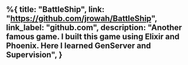 %{
  title: "BattleShip",
  link: "https://github.com/jrowah/BattleShip",
  link_label: "github.com",
  description:
          "Another famous game. I built this game using Elixir and Phoenix. Here I learned GenServer and Supervision",
}
---
